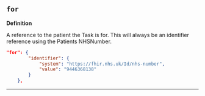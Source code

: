 ## `for` 
 
 <b>Definition</b><br>

 A reference to the patient the Task is for. This will always be an identifier reference using the Patients NHSNumber.

```json
"for": {
        "identifier": {
            "system": "https://fhir.nhs.uk/Id/nhs-number",
            "value": "9446368138"
        }
    },
```

---